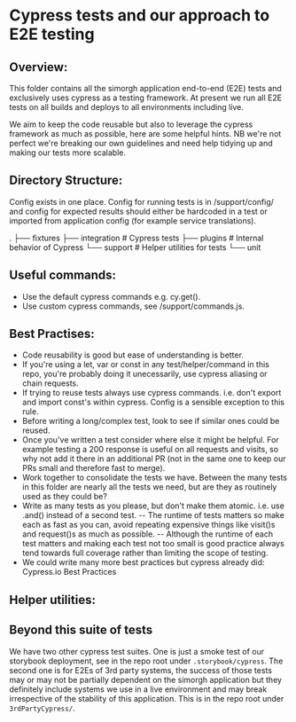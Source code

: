 # Cypress tests and our approach to E2E testing

## Overview:

This folder contains all the simorgh application end-to-end (E2E) tests and exclusively uses cypress as a testing framework. At present we run all E2E tests on all builds and deploys to all environments including live.

We aim to keep the code reusable but also to leverage the cypress framework as much as possible, here are some helpful hints. NB we're not perfect we're breaking our own guidelines and need help tidying up and making our tests more scalable.

## Directory Structure:

Config exists in one place. Config for running tests is in /support/config/ and config for expected results should either be hardcoded in a test or imported from application config (for example service translations).

<!-- prettier-ignore -->
.
├── fixtures
├── integration         # Cypress tests
├── plugins             # Internal behavior of Cypress
└── support             # Helper utilities for tests
    └── unit

## Useful commands:

- Use the default cypress commands e.g. cy.get().
- Use custom cypress commands, see /support/commands.js.

## Best Practises:

- Code reusability is good but ease of understanding is better.
- If you're using a let, var or const in any test/helper/command in this repo, you're probably doing it unecessarily, use cypress aliasing or chain requests.
- If trying to reuse tests always use cypress commands. i.e. don't export and import const's within cypress. Config is a sensible exception to this rule.
- Before writing a long/complex test, look to see if similar ones could be reused.
- Once you've written a test consider where else it might be helpful. For example testing a 200 response is useful on all requests and visits, so why not add it there in an additional PR (not in the same one to keep our PRs small and therefore fast to merge).
- Work together to consolidate the tests we have. Between the many tests in this folder are nearly all the tests we need, but are they as routinely used as they could be?
- Write as many tests as you please, but don't make them atomic. i.e. use .and() instead of a second test. -- The runtime of tests matters so make each as fast as you can, avoid repeating expensive things like visit()s and request()s as much as possible. -- Although the runtime of each test matters and making each test not too small is good practice always tend towards full coverage rather than limiting the scope of testing.
- We could write many more best practices but cypress already did: Cypress.io Best Practices

## Helper utilities:

## Beyond this suite of tests

We have two other cypress test suites. One is just a smoke test of our storybook deployment, see in the repo root under `.storybook/cypress`. The second one is for E2Es of 3rd party systems, the success of those tests may or may not be partially dependent on the simorgh application but they definitely include systems we use in a live environment and may break irrespective of the stability of this application. This is in the repo root under `3rdPartyCypress/`.
